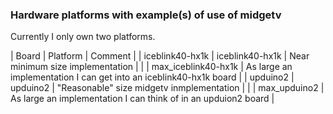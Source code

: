### Hardware platforms with example(s) of use of midgetv

Currently I only own two platforms.

| Board            | Platform            | Comment |
| iceblink40-hx1k  | iceblink40-hx1k     | Near minimum size implementation |
|                  | max_iceblink40-hx1k | As large an implementation I can get into an iceblink40-hx1k board |
| upduino2         | upduino2            | "Reasonable" size midgetv inmplementation |
|                  | max_upduino2        | As large an implementation I can think of in an upduion2 board |
